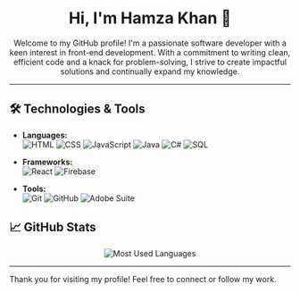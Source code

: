 <h1 align="center">Hi, I'm Hamza Khan 👋</h1>
<p align="center">Welcome to my GitHub profile! I'm a passionate software developer with a keen interest in front-end development. With a commitment to writing clean, efficient code and a knack for problem-solving, I strive to create impactful solutions and continually expand my knowledge.</p>

---

## 🛠️ Technologies & Tools
- **Languages:**  
  ![HTML](https://img.shields.io/badge/-HTML-orange?style=flat-square&logo=html5&logoColor=white)
  ![CSS](https://img.shields.io/badge/-CSS-blue?style=flat-square&logo=css3&logoColor=white)
  ![JavaScript](https://img.shields.io/badge/-JavaScript-yellow?style=flat-square&logo=javascript&logoColor=black)
  ![Java](https://img.shields.io/badge/-Java-red?style=flat-square&logo=java&logoColor=white)
  ![C#](https://img.shields.io/badge/-C%23-purple?style=flat-square&logo=c-sharp&logoColor=white)
  ![SQL](https://img.shields.io/badge/-SQL-green?style=flat-square&logo=sqlite&logoColor=white)

- **Frameworks:**  
  ![React](https://img.shields.io/badge/-React-blue?style=flat-square&logo=react&logoColor=white)
  ![Firebase](https://img.shields.io/badge/-Firebase-orange?style=flat-square&logo=firebase&logoColor=white)

- **Tools:**  
  ![Git](https://img.shields.io/badge/-Git-black?style=flat-square&logo=git&logoColor=white)
  ![GitHub](https://img.shields.io/badge/-GitHub-black?style=flat-square&logo=github&logoColor=white)
  ![Adobe Suite](https://img.shields.io/badge/-Adobe_Suite-red?style=flat-square&logo=adobe&logoColor=white)

## 📈 GitHub Stats
<p align="center">
  <img src="https://github-readme-stats.vercel.app/api/top-langs?username=devkhan786&show_icons=true&theme=radical&locale=en&layout=compact" alt="Most Used Languages" />
</p>

---

Thank you for visiting my profile! Feel free to connect or follow my work.
